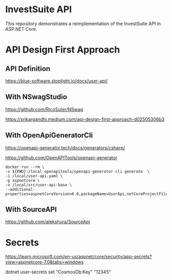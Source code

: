# InvestSuite API

This repository demonstrates a reimplementation of the InvestSuite API in ASP.NET Core.

# API Design First Approach

## API Definition

https://blue-software.stoplight.io/docs/user-api/

## With NSwagStudio

https://github.com/RicoSuter/NSwag


https://srikargandhi.medium.com/api-design-first-approach-d02505306b3

## With OpenApiGeneratorCli

https://openapi-generator.tech/docs/generators/csharp/

https://github.com/OpenAPITools/openapi-generator


  ```wsl
docker run --rm \
  -v ${PWD}:/local openapitools/openapi-generator-cli generate  \
  -i /local/user-api.yaml \
  -g aspnetcore \
  -o /local/src/user-api-base \
  --additional-properties=aspnetCoreVersion=6.0,packageName=UserApi,netCoreProjectFile=true

  ```

## With SourceAPI

https://github.com/alekshura/SourceApi

# Secrets

https://learn.microsoft.com/en-us/aspnet/core/security/app-secrets?view=aspnetcore-7.0&tabs=windows

dotnet user-secrets set "CosmosDb:Key" "12345"